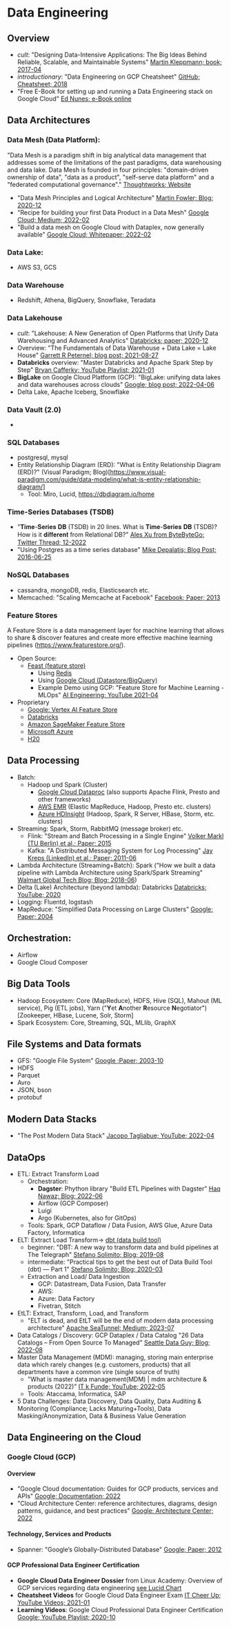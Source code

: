 # Data Engineering

## Overview

- *cult*: "Designing Data-Intensive Applications: The Big Ideas Behind Reliable, Scalable, and Maintainable Systems" [Martin Kleppmann; book; 2017-04](https://github.com/jeffrey-xiao/papers/blob/master/textbooks/designing-data-intensive-applications.pdf)
- *introductionary*: "Data Engineering on GCP Cheatsheet" [GitHub; Cheatsheet; 2018](https://github.com/ml874/Data-Engineering-on-GCP-Cheatsheet/blob/master/data_engineering_on_GCP.pdf)
- "Free E-Book for setting up and running a Data Engineering stack on Google Cloud" [Ed Nunes; e-Book online](https://www.nunes.online/de-gcp-book/ch_00_preface/)

## Data Architectures


### Data Mesh (Data Platform): 
"Data Mesh is a paradigm shift in big analytical data management that addresses some of the limitations of the past paradigms, data warehousing and data lake. Data Mesh is founded in four principles: "domain-driven ownership of data", "data as a product", "self-serve data platform" and a "federated computational governance"." [Thoughtworks; Website](https://www.thoughtworks.com/about-us/events/webinars/core-principles-of-data-mesh/data-as-a-product)

- "Data Mesh Principles and Logical Architecture" [Martin Fowler; Blog; 2020-12](https://martinfowler.com/articles/data-mesh-principles.html)
- "Recipe for building your first Data Product in a Data Mesh" [Google Cloud; Medium; 2022-02](https://medium.com/google-cloud/recipe-for-building-your-first-data-product-in-a-data-mesh-78b52338ef59)
- "Build a data mesh on Google Cloud with Dataplex, now generally available" [Google Cloud; Whitepaper; 2022-02](https://cloud.google.com/blog/products/data-analytics/build-a-data-mesh-on-google-cloud-with-dataplex-now-generally-available)


### Data Lake: 
- AWS S3, GCS

### Data Warehouse
- Redshift, Athena, BigQuery, Snowflake, Teradata

### Data Lakehouse

- *cult*: "Lakehouse: A New Generation of Open Platforms that Unify Data Warehousing and Advanced Analytics" [Databricks; paper; 2020-12](https://www.cidrdb.org/cidr2021/papers/cidr2021_paper17.pdf)
- Overview: "The Fundamentals of Data Warehouse + Data Lake = Lake House" [Garrett R Peternel; blog post; 2021-08-27](https://towardsdatascience.com/the-fundamentals-of-data-warehouse-data-lake-lake-house-ff640851c832)
- **Databricks** overview: "Master Databricks and Apache Spark Step by Step" [Bryan Cafferky; YouTube Playlist; 2021-01](https://www.youtube.com/playlist?list=PL7_h0bRfL52qWoCcS18nXcT1s-5rSa1yp)
- **BigLake** on Google Cloud Platform (GCP): "BigLake: unifying data lakes and data warehouses across clouds" [Google; blog post; 2022-04-06](https://cloud.google.com/blog/products/data-analytics/unifying-data-lakes-and-data-warehouses-across-clouds-with-biglake)
- Delta Lake, Apache Iceberg, Snowflake

### Data Vault (2.0)
- 

### SQL Databases
- postgresql, mysql
- Entity Relationship Diagram (ERD): "What is Entity Relationship Diagram (ERD)?" (Visual Paradigm; Blog)[https://www.visual-paradigm.com/guide/data-modeling/what-is-entity-relationship-diagram/]
  - Tool: Miro, Lucid, https://dbdiagram.io/home

### Time-Series Databases (TSDB)
- "𝐓𝐢𝐦𝐞-𝐒𝐞𝐫𝐢𝐞𝐬 𝐃𝐁 (TSDB) in 20 lines. What is 𝐓𝐢𝐦𝐞-𝐒𝐞𝐫𝐢𝐞𝐬 𝐃𝐁 (TSDB)? How is it 𝐝𝐢𝐟𝐟𝐞𝐫𝐞𝐧𝐭 from Relational DB?" [Ales Xu from ByteByteGo; Twitter Thread; 12-2022](https://twitter.com/alexxubyte/status/1599801032061558784)
- "Using Postgres as a time series database" [Mike Depalatis; Blog Post; 2016-06-25](https://mike.depalatis.net/blog/postgres-time-series-database.html)

### NoSQL Databases
- cassandra, mongoDB, redis, Elasticsearch etc.
- Memcached: "Scaling Memcache at Facebook" [Facebook; Paper; 2013](https://www.usenix.org/system/files/conference/nsdi13/nsdi13-final170_update.pdf)

### Feature Stores
A Feature Store is a data management layer for machine learning that allows to share & discover features and create more effective machine learning pipelines (https://www.featurestore.org/).

- Open Source:
  - [Feast (feature store)](https://docs.feast.dev/)
    - Using [Redis](https://redis.com/blog/building-feature-stores-with-redis-introduction-to-feast-with-redis/)
    - Using [Google Cloud (Datastore/BigQuery)](https://docs.feast.dev/reference/providers/google-cloud-platform)
    - Example Demo using GCP: "Feature Store for Machine Learning - MLOps" [AI Engineering; YouTube 2021-04](https://www.youtube.com/watch?v=ZeJdr0nZ9PA&ab_channel=AIEngineering)
- Proprietary
  - [Google: Vertex AI Feature Store](https://cloud.google.com/vertex-ai/docs/featurestore?hl=de)
  - [Databricks](https://docs.databricks.com/applications/machine-learning/feature-store/index.html)
  - [Amazon SageMaker Feature Store](https://aws.amazon.com/de/sagemaker/feature-store/)
  - [Microsoft Azure](https://techcommunity.microsoft.com/t5/ai-customer-engineering-team/bringing-feature-store-to-azure-from-microsoft-azure-redis-and/ba-p/2918917)
  - [H20](https://h2o.ai/platform/ai-cloud/make/feature-store/)


## Data Processing
- Batch:
  - Hadoop und Spark (Cluster) 
    - [Google Cloud Dataproc](https://cloud.google.com/dataproc) (also supports Apache Flink, Presto and other frameworks)
    - [AWS EMR](https://aws.amazon.com/de/emr/) (Elastic MapReduce, Hadoop, Presto etc. clusters)
    - [Azure HDInsight](https://azure.microsoft.com/de-de/services/hdinsight/#overview) (Hadoop, Spark, R Server, HBase, Storm, etc. clusters)
- Streaming: Spark, Storm, RabbitMQ (message broker) etc.
  - Flink: "Stream and Batch Processing in a Single Engine" [Volker Markl (TU Berlin) et al.; Paper; 2015](https://asterios.katsifodimos.com/assets/publications/flink-deb.pdf)
  - Kafka: "A Distributed Messaging System for Log Processing" [Jay Kreps (LinkedIn) et al.; Paper; 2011-06](https://notes.stephenholiday.com/Kafka.pdf)
- Lambda Architecture (Streaming+Batch): Spark ("How we built a data pipeline with Lambda Architecture using Spark/Spark Streaming" [Walmart Global Tech Blog; Blog; 2018-06](https://medium.com/walmartglobaltech/how-we-built-a-data-pipeline-with-lambda-architecture-using-spark-spark-streaming-9d3b4b4555d3))
- Delta (Lake) Architecture (beyond lambda): Databricks [Databricks; YouTube; 2020](https://www.youtube.com/watch?v=FePv0lro0z8&t=49s&ab_channel=Databricks)
- Logging: Fluentd, logstash
- MapReduce: "Simplified Data Processing on Large Clusters" [Google; Paper; 2004](https://static.googleusercontent.com/media/research.google.com/en//archive/mapreduce-osdi04.pdf)
  
## Orchestration:
- Airflow
- Google Cloud Composer
 
## Big Data Tools
- Hadoop Ecosystem: Core (MapReduce), HDFS, Hive (SQL), Mahout (ML service), Pig (ETL jobs), Yarn ("**Y**et **A**nother **R**esource **N**egotiator") [Zookeeper, HBase, Lucene, Solr, Storm]
- Spark Ecosystem: Core, Streaming, SQL, MLlib, GraphX
  
## File Systems and Data formats
- GFS: "Google File System" [Google ;Paper; 2003-10](https://static.googleusercontent.com/media/research.google.com/en//archive/gfs-sosp2003.pdf)
- HDFS
- Parquet
- Avro
- JSON, bson
- protobuf

## Modern Data Stacks

- "The Post Modern Data Stack" [Jacopo Tagliabue; YouTube; 2022-04](https://www.youtube.com/watch?v=5kHDb-XGHtc&ab_channel=JacopoTagliabue)

## DataOps

- ETL: Extract Transform Load
  - Orchestration:
    - **Dagster**: Phython library "Build ETL Pipelines with Dagster" [Haq Nawaz; Blog; 2022-06](https://blog.devgenius.io/build-etl-pipelines-with-dagster-4c5f2ac678db)
    - Airflow (GCP Composer)
    - Luigi
    - Argo (Kubernetes, also for GitOps)
  - Tools: Spark, GCP Dataflow / Data Fusion, AWS Glue, Azure Data Factory, Informatica
- ELT: Extract Load Transform-> [dbt (data build tool)](https://docs.getdbt.com/docs/introduction)
  - beginner: "DBT: A new way to transform data and build pipelines at The Telegraph" [Stefano Solimito; Blog; 2019-08](https://medium.com/the-telegraph-engineering/dbt-a-new-way-to-handle-data-transformation-at-the-telegraph-868ce3964eb4)
  - intermediate: "Practical tips to get the best out of Data Build Tool (dbt) — Part 1" [Stefano Solimito; Blog; 2020-03](https://medium.com/photobox-technology-product-and-design/practical-tips-to-get-the-best-out-of-data-building-tool-dbt-part-1-8cfa21ef97c5)
  - Extraction and Load/ Data Ingestion
    - GCP: Datastream, Data Fusion, Data Transfer
    - AWS:
    - Azure: Data Factory
    - Fivetran, Stitch
- EtLT: Extract, Transform, Load, and Transform
  - "ELT is dead, and EtLT will be the end of modern data processing architecture" [Apache SeaTunnel; Medium; 2023-07](https://blog.devgenius.io/elt-is-dead-and-etlt-will-be-the-end-of-modern-data-processing-architecture-154b87c1cce0)
- Data Catalogs / Discovery: GCP Dataplex / Data Catalog "26 Data Catalogs – From Open Source To Managed" [Seattle Data Guy; Blog; 2022-08](https://www.theseattledataguy.com/26-data-catalogs-from-open-source-to-managed/#page-content)
- Master Data Management (MDM): managing, storing main enterprise data which rarely changes (e.g. customers, products) that all departments have a common vire (single source of truth)
   - "What is master data management(MDM) | mdm architecture & products (2022)" [IT k Funde; YouTube; 2022-05](https://www.youtube.com/watch?v=qCEbL1TXOtw&list=PLcnJIHtHiTA2HmIleev4scARSFwrQ0bIy&index=18&ab_channel=ITkFunde)
   - Tools: Ataccama, Informatica, SAP
 - 5 Data Challenges: Data Discovery, Data Quality, Data Auditing & Monitoring (Compliance; Lacks Maturing+Tools), Data Masking/Anonymization, Data & Business Value Generation

## Data Engineering on the Cloud

### Google Cloud (GCP)

#### Overview

- "Google Cloud documentation: Guides for GCP products, services and APIs" [Google; Documentation; 2022](https://cloud.google.com/docs)
- "Cloud Architecture Center: reference architectures, diagrams, design patterns, guidance, and best practices" [Google; Architecture Center; 2022](https://cloud.google.com/architecture)

#### Technology, Services and Products

- Spanner: "Google’s Globally-Distributed Database" [Google; Paper; 2012](https://static.googleusercontent.com/media/research.google.com/en//archive/spanner-osdi2012.pdf)

#### GCP Professional Data Engineer Certification

- **Google Cloud Data Engineer Dossier** from Linux Academy: Overview of GCP services regarding data engineering [see Lucid Chart](https://lucid.app/lucidchart/0ca44a63-4ea4-4d78-8367-2465512d21be/view?page=5CetVcvv3YSZ#)
- **Cheatsheet Videos** for Google Cloud Data Engineer Exam [IT Cheer Up; YouTube Videos; 2021-01](https://www.youtube.com/playlist?list=PLWXckUXLY7LwbBz6eyYzDocZo1vkvRWC7)
- **Learning Videos**: Google Cloud Professional Data Engineer Certification [Google; YouTube Playlist; 2020-10](https://www.youtube.com/playlist?list=PLWXckUXLY7LzOBySwKXb9fqejwpGcnAwi)

